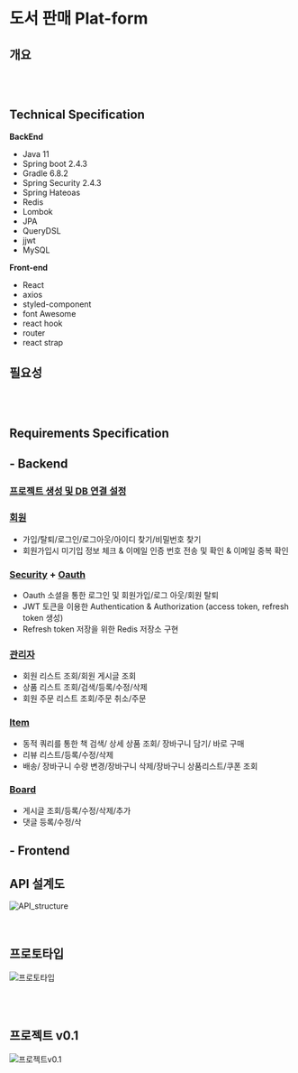 # 도서 판매 Plat-form


## 개요
<br/><br/>


## Technical Specification


**BackEnd**
- Java 11
- Spring boot 2.4.3
- Gradle 6.8.2
- Spring Security 2.4.3
- Spring Hateoas
- Redis
- Lombok
- JPA
- QueryDSL
- jjwt
- MySQL


**Front-end**
- React
- axios
- styled-component
- font Awesome
- react hook
- router
- react strap



## 필요성
<br/><br/>


## Requirements Specification

## - Backend

### [프로젝트 생성 및 DB 연결 설정](https://github.com/wizard0987/bookstore/blob/develop/docs/1_Init.md)

### [회원](https://github.com/wizard0987/bookstore/blob/develop/docs/User.md)
- 가입/탈퇴/로그인/로그아웃/아이디 찾기/비밀번호 찾기
- 회원가입시 미기입 정보 체크 & 이메일 인증 번호 전송 및 확인 & 이메일 중복 확인

### [Security](https://github.com/wizard0987/bookstore/blob/develop/docs/2_Security.md) + [Oauth](https://github.com/localBookStore/bookstore/blob/develop/docs/Oauth.md)
- Oauth 소셜을 통한 로그인 및 회원가입/로그 아웃/회원 탈퇴
- JWT 토큰을 이용한 Authentication & Authorization (access token, refresh token 생성)
- Refresh token 저장을 위한 Redis 저장소 구현

### [관리자](https://github.com/wizard0987/bookstore/blob/develop/docs/Admin.md)
- 회원 리스트 조회/회원 게시글 조회
- 상품 리스트 조회/검색/등록/수정/삭제
- 회원 주문 리스트 조회/주문 취소/주문 

### [Item](https://github.com/wizard0987/bookstore/blob/develop/docs/Item.md)
- 동적 쿼리를 통한 책 검색/ 상세 상품 조회/ 장바구니 담기/ 바로 구매
- 리뷰 리스트/등록/수정/삭제
- 배송/ 장바구니 수량 변경/장바구니 삭제/장바구니 상품리스트/쿠폰 조회

### [Board](https://github.com/wizard0987/bookstore/blob/develop/docs/Board.md)
- 게시글 조회/등록/수정/삭제/추가
- 댓글 등록/수정/삭

## - Frontend



## API 설계도
![API_structure](https://user-images.githubusercontent.com/59079426/110195985-b2792a00-7e84-11eb-8140-3c96399a8fd6.jpg)

<br/>


## 프로토타입

![프로토타입](https://user-images.githubusercontent.com/59079426/114315122-6763ce00-9b38-11eb-9b7e-ea0084453d92.gif)


<br></br>


## 프로젝트 v0.1

![프로젝트v0.1](https://user-images.githubusercontent.com/59079426/114315153-85c9c980-9b38-11eb-82a7-e607fbf53855.gif)
